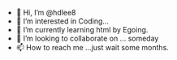 - 👋 Hi, I’m @hdlee8
- 👀 I’m interested in Coding...
- 🌱 I’m currently learning html by Egoing.
- 💞️ I’m looking to collaborate on  ... someday
- 📫 How to reach me ...just wait some months.

<!---
hdlee8/hdlee8 is a ✨ special ✨ repository because its `README.md` (this file) appears on your GitHub profile.
You can click the Preview link to take a look at your changes.
--->
